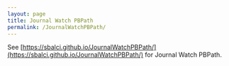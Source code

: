 ```yaml
---
layout: page
title: Journal Watch PBPath
permalink: /JournalWatchPBPath/
---
```


See [https://sbalci.github.io/JournalWatchPBPath/](https://sbalci.github.io/JournalWatchPBPath/) for Journal Watch PBPath.